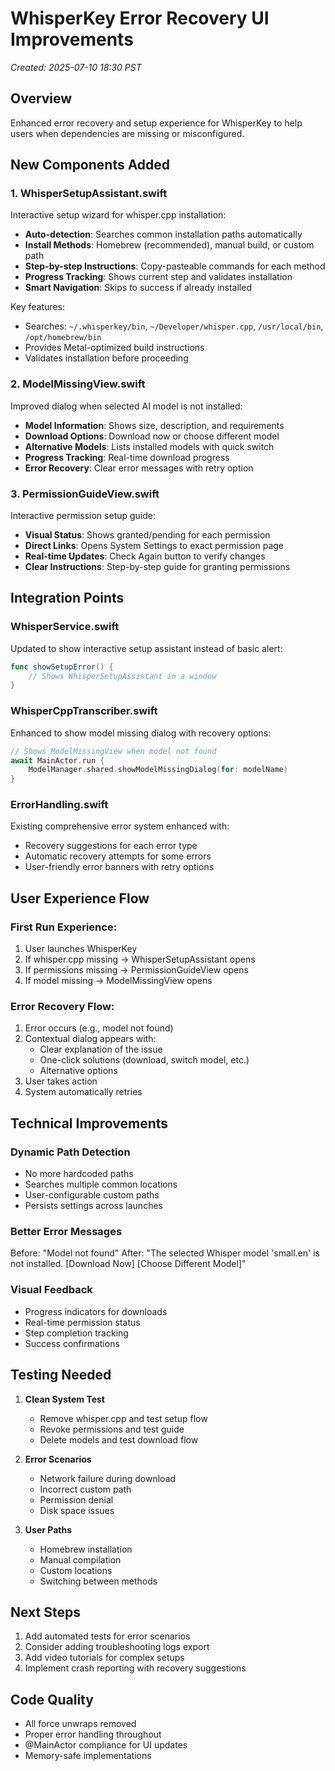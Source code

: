 # WhisperKey Error Recovery UI Improvements

*Created: 2025-07-10 18:30 PST*

## Overview
Enhanced error recovery and setup experience for WhisperKey to help users when dependencies are missing or misconfigured.

## New Components Added

### 1. WhisperSetupAssistant.swift
Interactive setup wizard for whisper.cpp installation:
- **Auto-detection**: Searches common installation paths automatically
- **Install Methods**: Homebrew (recommended), manual build, or custom path
- **Step-by-step Instructions**: Copy-pasteable commands for each method
- **Progress Tracking**: Shows current step and validates installation
- **Smart Navigation**: Skips to success if already installed

Key features:
- Searches: `~/.whisperkey/bin`, `~/Developer/whisper.cpp`, `/usr/local/bin`, `/opt/homebrew/bin`
- Provides Metal-optimized build instructions
- Validates installation before proceeding

### 2. ModelMissingView.swift
Improved dialog when selected AI model is not installed:
- **Model Information**: Shows size, description, and requirements
- **Download Options**: Download now or choose different model
- **Alternative Models**: Lists installed models with quick switch
- **Progress Tracking**: Real-time download progress
- **Error Recovery**: Clear error messages with retry option

### 3. PermissionGuideView.swift
Interactive permission setup guide:
- **Visual Status**: Shows granted/pending for each permission
- **Direct Links**: Opens System Settings to exact permission page
- **Real-time Updates**: Check Again button to verify changes
- **Clear Instructions**: Step-by-step guide for granting permissions

## Integration Points

### WhisperService.swift
Updated to show interactive setup assistant instead of basic alert:
```swift
func showSetupError() {
    // Shows WhisperSetupAssistant in a window
}
```

### WhisperCppTranscriber.swift
Enhanced to show model missing dialog with recovery options:
```swift
// Shows ModelMissingView when model not found
await MainActor.run {
    ModelManager.shared.showModelMissingDialog(for: modelName)
}
```

### ErrorHandling.swift
Existing comprehensive error system enhanced with:
- Recovery suggestions for each error type
- Automatic recovery attempts for some errors
- User-friendly error banners with retry options

## User Experience Flow

### First Run Experience:
1. User launches WhisperKey
2. If whisper.cpp missing → WhisperSetupAssistant opens
3. If permissions missing → PermissionGuideView opens
4. If model missing → ModelMissingView opens

### Error Recovery Flow:
1. Error occurs (e.g., model not found)
2. Contextual dialog appears with:
   - Clear explanation of the issue
   - One-click solutions (download, switch model, etc.)
   - Alternative options
3. User takes action
4. System automatically retries

## Technical Improvements

### Dynamic Path Detection
- No more hardcoded paths
- Searches multiple common locations
- User-configurable custom paths
- Persists settings across launches

### Better Error Messages
Before: "Model not found"
After: "The selected Whisper model 'small.en' is not installed. [Download Now] [Choose Different Model]"

### Visual Feedback
- Progress indicators for downloads
- Real-time permission status
- Step completion tracking
- Success confirmations

## Testing Needed

1. **Clean System Test**
   - Remove whisper.cpp and test setup flow
   - Revoke permissions and test guide
   - Delete models and test download flow

2. **Error Scenarios**
   - Network failure during download
   - Incorrect custom path
   - Permission denial
   - Disk space issues

3. **User Paths**
   - Homebrew installation
   - Manual compilation
   - Custom locations
   - Switching between methods

## Next Steps

1. Add automated tests for error scenarios
2. Consider adding troubleshooting logs export
3. Add video tutorials for complex setups
4. Implement crash reporting with recovery suggestions

## Code Quality
- All force unwraps removed
- Proper error handling throughout
- @MainActor compliance for UI updates
- Memory-safe implementations